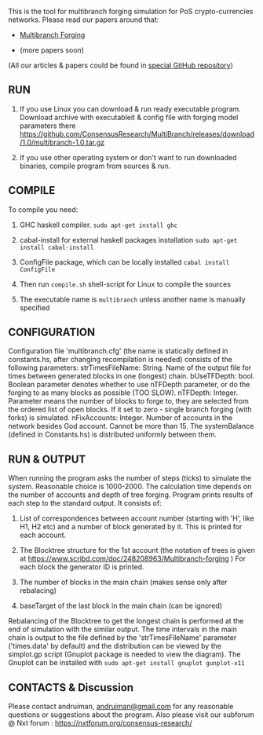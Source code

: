 
This is the tool for multibranch forging simulation for PoS crypto-currencies networks. Please read our papers around that:

* [Multibranch Forging](http://www.scribd.com/doc/248208963/Multibranch-forging)

* (more papers soon)

(All our articles & papers could be found in [special GitHub repository](https://github.com/ConsensusResearch/articles-papers))

RUN
----

1. If you use Linux you can download & run ready executable program. Download archive with executableit & config file
 with forging model parameters there https://github.com/ConsensusResearch/MultiBranch/releases/download/1.0/multibranch-1.0.tar.gz

2. If you use other operating system or don't want to run downloaded binaries, compile program from sources & run.


COMPILE
--------

To compile you need:

1. GHC haskell compiler. 
   `sudo apt-get install ghc`

2. cabal-install for external haskell packages installation
   `sudo apt-get install cabal-install`

3. ConfigFile package, which can be locally installed
   `cabal install ConfigFile`

4. Then run `compile.sh` shell-script for Linux to compile the sources

5. The executable name is `multibranch` unless another name is manually specified

CONFIGURATION
-------------

Configuration file 'multibranch.cfg' (the name is statically defined in constants.hs, after changing recompilation
is needed) consists of the following parameters:
 strTimesFileName: String. Name of the output file for times between generated blocks in one (longest) chain.
 bUseTFDepth: bool. Boolean parameter denotes whether to use nTFDepth parameter, or do the forging to as many blocks as possible (TOO SLOW). 
 nTFDepth: Integer. Parameter means the number of blocks to forge to, they are selected from the ordered list of open blocks. If it set to 
           zero - single branch forging (with forks) is simulated.
 nFixAccounts: Integer. Number of accounts in the network besides God account. Cannot be more than 15. The systemBalance (defined in Constants.hs) 
               is distributed uniformly between them.

RUN & OUTPUT
-------------

When running the program asks the number of steps (ticks) to simulate the system. Reasonable choice is 1000-2000. The calculation time depends
on the number of accounts and depth of tree forging. Program prints results of each step to the standard output. It consists of:

1. List of correspondences between account number (starting with 'H', like H1, H2 etc) and a number of block generated by it.
   This is printed for each account.

2. The Blocktree structure for the 1st account (the notation of trees is given at https://www.scribd.com/doc/248208963/Multibranch-forging )
   For each block the generator ID is printed.

3. The number of blocks in the main chain (makes sense only after rebalacing)

4. baseTarget of the last block in the main chain (can be ignored)

Rebalancing of the Blocktree to get the longest chain is performed at the end of simulation with the similar output.
The time intervals in the main chain is output to the file defined by the 'strTimesFileName' parameter ('times.data' by default) and the distribution
can be viewed by the simplot.gp script (Gnuplot package is needed to view the diagram).
The Gnuplot can be installed with
  `sudo apt-get install gnuplot gunplot-x11`

CONTACTS & Discussion
---------------------

Please contact andruiman, andruiman@gmail.com for any reasonable questions or suggestions about the program.
Also please visit our subforum @ Nxt forum : https://nxtforum.org/consensus-research/